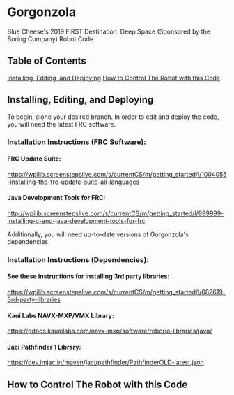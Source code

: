 # Gorgonzola
Blue Cheese's 2019 FIRST Destination: Deep Space (Sponsored by the Boring Company) Robot Code



## Table of Contents

[Installing, Editing, and Deploying](#installing-editing-and-deploying)
[How to Control The Robot with this Code](#how-to-control-the-robot-with-this-code)




## Installing, Editing, and Deploying
To begin, clone your desired branch. In order to edit and deploy the code, you will need the latest FRC software.

### Installation Instructions (FRC Software):

#### FRC Update Suite:
https://wpilib.screenstepslive.com/s/currentCS/m/getting_started/l/1004055-installing-the-frc-update-suite-all-languages

#### Java Development Tools for FRC:
http://wpilib.screenstepslive.com/s/currentCS/m/getting_started/l/999999-installing-c-and-java-development-tools-for-frc

Additionally, you will need up-to-date versions of Gorgonzola's dependencies.

### Installation Instructions (Dependencies):

#### See these instructions for installing 3rd party libraries:
https://wpilib.screenstepslive.com/s/currentCS/m/getting_started/l/682619-3rd-party-libraries

#### Kaui Labs NAVX-MXP/VMX Library:
https://pdocs.kauailabs.com/navx-mxp/software/roborio-libraries/java/

#### Jaci Pathfinder 1 Library:
https://dev.imjac.in/maven/jaci/pathfinder/PathfinderOLD-latest.json


## How to Control The Robot with this Code
